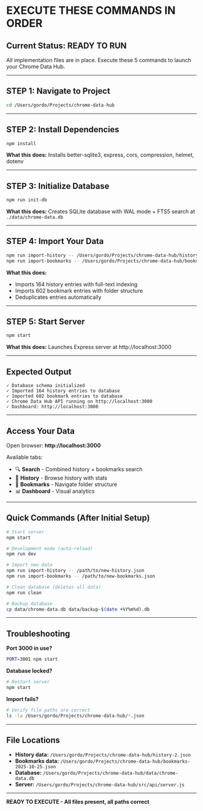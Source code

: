 # EXECUTE THESE COMMANDS IN ORDER

## Current Status: READY TO RUN

All implementation files are in place. Execute these 5 commands to launch your Chrome Data Hub.

---

## STEP 1: Navigate to Project

```bash
cd /Users/gordo/Projects/chrome-data-hub
```

---

## STEP 2: Install Dependencies

```bash
npm install
```

**What this does:** Installs better-sqlite3, express, cors, compression, helmet, dotenv

---

## STEP 3: Initialize Database

```bash
npm run init-db
```

**What this does:** Creates SQLite database with WAL mode + FTS5 search at `./data/chrome-data.db`

---

## STEP 4: Import Your Data

```bash
npm run import-history -- /Users/gordo/Projects/chrome-data-hub/history-2.json
npm run import-bookmarks -- /Users/gordo/Projects/chrome-data-hub/bookmarks-2025-10-25.json
```

**What this does:** 
- Imports 164 history entries with full-text indexing
- Imports 602 bookmark entries with folder structure
- Deduplicates entries automatically

---

## STEP 5: Start Server

```bash
npm start
```

**What this does:** Launches Express server at http://localhost:3000

---

## Expected Output

```
✓ Database schema initialized
✓ Imported 164 history entries to database
✓ Imported 602 bookmark entries to database
✓ Chrome Data Hub API running on http://localhost:3000
✓ Dashboard: http://localhost:3000
```

---

## Access Your Data

Open browser: **http://localhost:3000**

Available tabs:
- 🔍 **Search** - Combined history + bookmarks search
- 📜 **History** - Browse history with stats
- 🔖 **Bookmarks** - Navigate folder structure
- 📊 **Dashboard** - Visual analytics

---

## Quick Commands (After Initial Setup)

```bash
# Start server
npm start

# Development mode (auto-reload)
npm run dev

# Import new data
npm run import-history -- /path/to/new-history.json
npm run import-bookmarks -- /path/to/new-bookmarks.json

# Clean database (deletes all data)
npm run clean

# Backup database
cp data/chrome-data.db data/backup-$(date +%Y%m%d).db
```

---

## Troubleshooting

**Port 3000 in use?**
```bash
PORT=3001 npm start
```

**Database locked?**
```bash
# Restart server
npm start
```

**Import fails?**
```bash
# Verify file paths are correct
ls -la /Users/gordo/Projects/chrome-data-hub/*.json
```

---

## File Locations

- **History data:** `/Users/gordo/Projects/chrome-data-hub/history-2.json`
- **Bookmarks data:** `/Users/gordo/Projects/chrome-data-hub/bookmarks-2025-10-25.json`
- **Database:** `/Users/gordo/Projects/chrome-data-hub/data/chrome-data.db`
- **Server:** `/Users/gordo/Projects/chrome-data-hub/src/api/server.js`

---

**READY TO EXECUTE - All files present, all paths correct**
